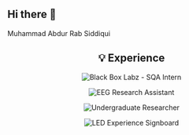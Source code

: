 ## Hi there 👋
Muhammad Abdur Rab Siddiqui
<!-- Retro LED Signboard Experience -->
<h2 align="center">💡 Experience</h2>

<p align="center">
  <img src="https://svg-banners.vercel.app/api?type=glitch&text1=Black%20Box%20Labz%20-%20SQA%20Intern&width=800&height=80" alt="Black Box Labz - SQA Intern"/>
</p>

<p align="center">
  <img src="https://svg-banners.vercel.app/api?type=glitch&text1=EEG%20Research%20Assistant%20-%20Mood%20Cap&width=800&height=80" alt="EEG Research Assistant"/>
</p>

<p align="center">
  <img src="https://svg-banners.vercel.app/api?type=glitch&text1=Undergraduate%20Researcher%20-%20FANUC%20Robotics&width=800&height=80" alt="Undergraduate Researcher"/>
</p>
<p align="center">
  <img src="https://readme-typing-svg.herokuapp.com?font=Press+Start+2P&size=20&duration=4000&pause=1000&color=00FF00&center=true&vCenter=true&width=800&lines=Black+Box+Labz+-+SQA+Intern;EEG+Research+Assistant+-+Mood+Cap;Undergraduate+Researcher+-+FANUC+Robotics" alt="LED Experience Signboard" />
</p>


<!--
**AbdurRabSiddiqui/AbdurRabSiddiqui** is a ✨ _special_ ✨ repository because its `README.md` (this file) appears on your GitHub profile.

Here are some ideas to get you started:

- 🔭 I’m currently working on ...
- 🌱 I’m currently learning ...
- 👯 I’m looking to collaborate on ...
- 🤔 I’m looking for help with ...
- 💬 Ask me about ...
- 📫 How to reach me: ...
- 😄 Pronouns: ...
- ⚡ Fun fact: ...
-->
